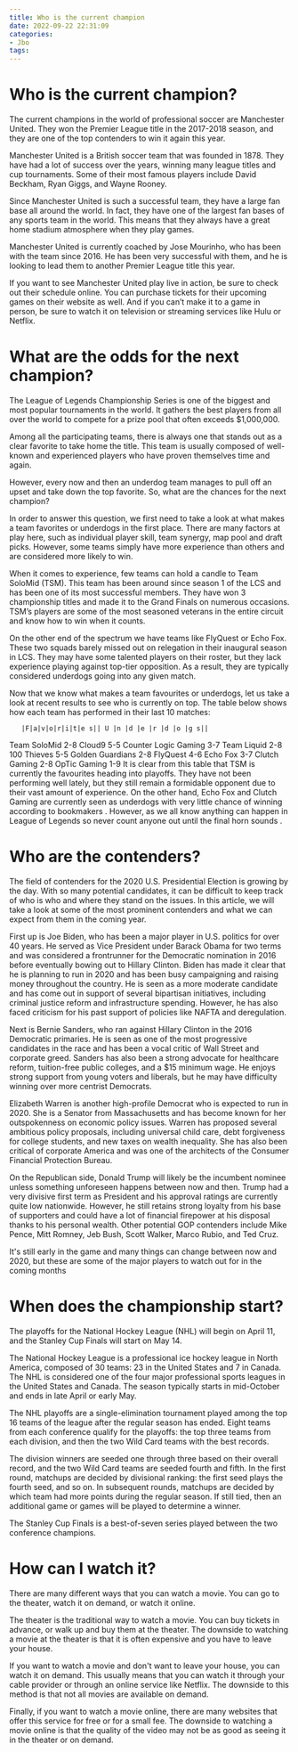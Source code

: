 ```yaml
---
title: Who is the current champion
date: 2022-09-22 22:31:09
categories:
- Jbo
tags:
---
```



#  Who is the current champion?

The current champions in the world of professional soccer are Manchester United. They won the Premier League title in the 2017-2018 season, and they are one of the top contenders to win it again this year.

Manchester United is a British soccer team that was founded in 1878. They have had a lot of success over the years, winning many league titles and cup tournaments. Some of their most famous players include David Beckham, Ryan Giggs, and Wayne Rooney.

Since Manchester United is such a successful team, they have a large fan base all around the world. In fact, they have one of the largest fan bases of any sports team in the world. This means that they always have a great home stadium atmosphere when they play games.

Manchester United is currently coached by Jose Mourinho, who has been with the team since 2016. He has been very successful with them, and he is looking to lead them to another Premier League title this year.

If you want to see Manchester United play live in action, be sure to check out their schedule online. You can purchase tickets for their upcoming games on their website as well. And if you can’t make it to a game in person, be sure to watch it on television or streaming services like Hulu or Netflix.

#  What are the odds for the next champion?

The League of Legends Championship Series is one of the biggest and most popular tournaments in the world. It gathers the best players from all over the world to compete for a prize pool that often exceeds $1,000,000.

Among all the participating teams, there is always one that stands out as a clear favorite to take home the title. This team is usually composed of well-known and experienced players who have proven themselves time and again.

However, every now and then an underdog team manages to pull off an upset and take down the top favorite. So, what are the chances for the next champion?

In order to answer this question, we first need to take a look at what makes a team favorites or underdogs in the first place. There are many factors at play here, such as individual player skill, team synergy, map pool and draft picks. However, some teams simply have more experience than others and are considered more likely to win.

When it comes to experience, few teams can hold a candle to Team SoloMid (TSM). This team has been around since season 1 of the LCS and has been one of its most successful members. They have won 3 championship titles and made it to the Grand Finals on numerous occasions. TSM’s players are some of the most seasoned veterans in the entire circuit and know how to win when it counts.

On the other end of the spectrum we have teams like FlyQuest or Echo Fox. These two squads barely missed out on relegation in their inaugural season in LCS. They may have some talented players on their roster, but they lack experience playing against top-tier opposition. As a result, they are typically considered underdogs going into any given match.

Now that we know what makes a team favourites or underdogs, let us take a look at recent results to see who is currently on top. The table below shows how each team has performed in their last 10 matches:





















       |F|a|v|o|r|i|t|e s|| U |n |d |e |r |d |o |g s||

Team SoloMid 2-8 Cloud9 5-5 Counter Logic Gaming 3-7 Team Liquid 2-8 100 Thieves 5-5 Golden Guardians 2-8 FlyQuest 4-6 Echo Fox 3-7 Clutch Gaming 2-8 OpTic Gaming 1-9 It is clear from this table that TSM is currently the favourites heading into playoffs. They have not been performing well lately, but they still remain a formidable opponent due to their vast amount of experience. On the other hand, Echo Fox and Clutch Gaming are currently seen as underdogs with very little chance of winning according to bookmakers . However, as we all know anything can happen in League of Legends so never count anyone out until the final horn sounds .

#  Who are the contenders?

The field of contenders for the 2020 U.S. Presidential Election is growing by the day. With so many potential candidates, it can be difficult to keep track of who is who and where they stand on the issues. In this article, we will take a look at some of the most prominent contenders and what we can expect from them in the coming year.

First up is Joe Biden, who has been a major player in U.S. politics for over 40 years. He served as Vice President under Barack Obama for two terms and was considered a frontrunner for the Democratic nomination in 2016 before eventually bowing out to Hillary Clinton. Biden has made it clear that he is planning to run in 2020 and has been busy campaigning and raising money throughout the country. He is seen as a more moderate candidate and has come out in support of several bipartisan initiatives, including criminal justice reform and infrastructure spending. However, he has also faced criticism for his past support of policies like NAFTA and deregulation.

Next is Bernie Sanders, who ran against Hillary Clinton in the 2016 Democratic primaries. He is seen as one of the most progressive candidates in the race and has been a vocal critic of Wall Street and corporate greed. Sanders has also been a strong advocate for healthcare reform, tuition-free public colleges, and a $15 minimum wage. He enjoys strong support from young voters and liberals, but he may have difficulty winning over more centrist Democrats.

Elizabeth Warren is another high-profile Democrat who is expected to run in 2020. She is a Senator from Massachusetts and has become known for her outspokenness on economic policy issues. Warren has proposed several ambitious policy proposals, including universal child care, debt forgiveness for college students, and new taxes on wealth inequality. She has also been critical of corporate America and was one of the architects of the Consumer Financial Protection Bureau.

On the Republican side, Donald Trump will likely be the incumbent nominee unless something unforeseen happens between now and then. Trump had a very divisive first term as President and his approval ratings are currently quite low nationwide. However, he still retains strong loyalty from his base of supporters and could have a lot of financial firepower at his disposal thanks to his personal wealth. Other potential GOP contenders include Mike Pence, Mitt Romney, Jeb Bush, Scott Walker, Marco Rubio, and Ted Cruz.

It's still early in the game and many things can change between now and 2020, but these are some of the major players to watch out for in the coming months

#  When does the championship start? 
The playoffs for the National Hockey League (NHL) will begin on April 11, and the Stanley Cup Finals will start on May 14. 

The National Hockey League is a professional ice hockey league in North America, composed of 30 teams: 23 in the United States and 7 in Canada. The NHL is considered one of the four major professional sports leagues in the United States and Canada. The season typically starts in mid-October and ends in late April or early May.

The NHL playoffs are a single-elimination tournament played among the top 16 teams of the league after the regular season has ended. Eight teams from each conference qualify for the playoffs: the top three teams from each division, and then the two Wild Card teams with the best records. 

The division winners are seeded one through three based on their overall record, and the two Wild Card teams are seeded fourth and fifth. In the first round, matchups are decided by divisional ranking: the first seed plays the fourth seed, and so on. In subsequent rounds, matchups are decided by which team had more points during the regular season. If still tied, then an additional game or games will be played to determine a winner. 

The Stanley Cup Finals is a best-of-seven series played between the two conference champions.

#  How can I watch it?

There are many different ways that you can watch a movie. You can go to the theater, watch it on demand, or watch it online.

The theater is the traditional way to watch a movie. You can buy tickets in advance, or walk up and buy them at the theater. The downside to watching a movie at the theater is that it is often expensive and you have to leave your house.

If you want to watch a movie and don't want to leave your house, you can watch it on demand. This usually means that you can watch it through your cable provider or through an online service like Netflix. The downside to this method is that not all movies are available on demand.

Finally, if you want to watch a movie online, there are many websites that offer this service for free or for a small fee. The downside to watching a movie online is that the quality of the video may not be as good as seeing it in the theater or on demand.